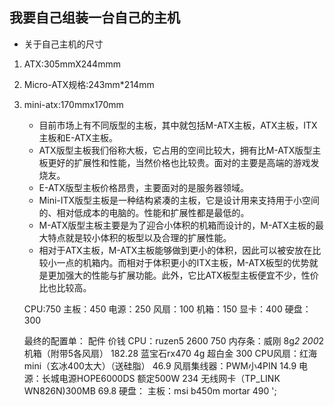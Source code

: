 ## 我要自己组装一台自己的主机
- 关于自己主机的尺寸
1. ATX:305mmX244mmm
2. Micro-ATX规格:243mm*214mm
3. mini-atx:170mmx170mm
    - 目前市场上有不同版型的主板，其中就包括M-ATX主板，ATX主板，ITX主板和E-ATX主板。
    - ATX版型主板我们俗称大板，它占用的空间比较大，拥有比M-ATX版型主板更好的扩展性和性能，当然价格也比较贵。面对的主要是高端的游戏发烧友。
    - E-ATX版型主板价格昂贵，主要面对的是服务器领域。
    - Mini-ITX版型主板是一种结构紧凑的主板，它是设计用来支持用于小空间的、相对低成本的电脑的。性能和扩展性都是最低的。
    - M-ATX版型主板主要是为了迎合小体积的机箱而设计的，M-ATX主板的最大特点就是较小体积的板型以及合理的扩展性能。
    - 相对于ATX主板，M-ATX主板能够做到更小的体积，因此可以被安放在比较小一点的机箱内。而相对于体积更小的ITX主板，M-ATX板型的优势就是更加强大的性能与扩展功能。此外，它比ATX板型主板便宜不少，性价比也比较高。


    CPU:750 主板：450 电源：250 风扇：100 机箱：150 显卡：400 硬盘：300 

    最终的配置单：
    配件                    价钱
    CPU：ruzen5 2600        750
    内存条：威刚 8g*2        200*2
    机箱（附带5各风扇）       182.28
    蓝宝石rx470 4g 超白金     300
    CPU风扇：红海mini（玄冰400太大）（送硅脂） 46.9
    风扇集线器：PWM小4PIN     14.9
    电源：长城电源HOPE6000DS 额定500W 234
    无线网卡（TP_LINK WN826N)300MB  69.8
    硬盘：
    主板：msi b450m mortar    490
';